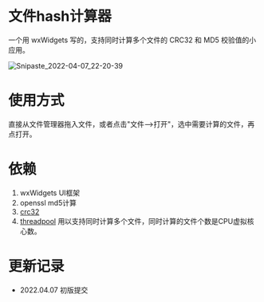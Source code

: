 # 文件hash计算器
一个用 wxWidgets 写的，支持同时计算多个文件的 CRC32 和 MD5 校验值的小应用。

![Snipaste_2022-04-07_22-20-39](https://user-images.githubusercontent.com/17548735/162221164-e456f4f3-1547-4b20-af3f-468a70a19352.png)

# 使用方式
直接从文件管理器拖入文件，或者点击"文件-->打开"，选中需要计算的文件，再点打开。

# 依赖
1. wxWidgets  UI框架
2. openssl  md5计算
3. [crc32](https://gist.github.com/timepp/1f678e200d9e0f2a043a9ec6b3690635)
4. [threadpool](https://github.com/lzpong/threadpool) 用以支持同时计算多个文件，同时计算的文件个数是CPU虚拟核心数。

# 更新记录
 - 2022.04.07 初版提交
